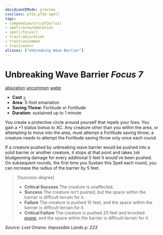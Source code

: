 ```yaml
---
obsidianUIMode: preview
cssclass: pf2e,pf2e-spell
tags:
- compendium/src/pf2e/loil
- spell/area/emanation
- spell/focus/7
- trait/abjuration
- trait/uncommon
- trait/water
aliases: ["Unbreaking Wave Barrier"]
---
```

# Unbreaking Wave Barrier *Focus 7*   
[abjuration](abjuration.md "Abjuration School Trait")  [uncommon](uncommon.md "Uncommon Rarity Trait")  [water](water.md "Water Energy & Element Trait")  

- **Cast** [>](chapter-9-playing-the-game.md#Actions "Single Action") 
- **Area**: 5-foot emanation
- **Saving Throw**: Fortitude or Fortitude
- **Duration**: sustained up to 1 minute

You create a protective circle around yourself that repels your foes. You gain a +1 status bonus to AC. Any creature other than you within the area, or attempting to move into the area, must attempt a Fortitude saving throw; a creature needs to attempt the Fortitude saving throw only once each round.

If a creature pushed by unbreaking wave barrier would be pushed into a solid barrier or another creature, it stops at that point and takes `2d6` bludgeoning damage for every additional 5 feet it would've been pushed. On subsequent rounds, the first time you Sustain this Spell each round, you can increase the radius of the barrier by 5 feet.

> [!success-degree] 
> - **Critical Success** The creature is unaffected.
> - **Success** The creature isn't pushed, but the space within the barrier is difficult terrain for it.
> - **Failure** The creature is pushed 10 feet, and the space within the barrier is difficult terrain for it.
> - **Critical Failure** The creature is pushed 20 feet and knocked [prone](conditions.md#Prone), and the space within the barrier is difficult terrain for it.

*Source: Lost Omens: Impossible Lands p. 223*